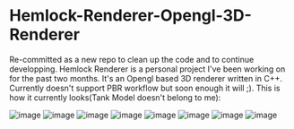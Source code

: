 # Hemlock-Renderer-Opengl-3D-Renderer
Re-committed as a new repo to clean up the code and to continue developping.
Hemlock Renderer is a personal project I've been working on for the past two months. It's an Opengl based 3D renderer written in C++. Currently doesn't support PBR workflow but soon enough it will ;). 
This is how it currently looks(Tank Model doesn't belong to me):

![image](https://github.com/KaganBaldiran/Hemlock-Renderer-Opengl-3D-Renderer/assets/80681941/f770ced9-2787-4b30-8f49-733aebf1c7ff)
![image](https://github.com/KaganBaldiran/Hemlock-Renderer-Opengl-3D-Renderer/assets/80681941/508463e6-dacf-4033-ad73-ce376d7dc881)
![image](https://github.com/KaganBaldiran/Hemlock-Renderer-Opengl-3D-Renderer/assets/80681941/db111067-8f33-46fe-9469-bb975aa2824c)
![image](https://github.com/KaganBaldiran/Hemlock-Renderer-Opengl-3D-Renderer/assets/80681941/670eefe8-5b04-4155-8ba2-fb2ef75bd463)
![image](https://github.com/KaganBaldiran/Hemlock-Renderer-Opengl-3D-Renderer/assets/80681941/c6161e41-3cbe-4d15-b6f1-d49ca55702e9)
![image](https://github.com/KaganBaldiran/Hemlock-Renderer-Opengl-3D-Renderer/assets/80681941/43dda2df-a711-4fbe-803f-8842cc0ce12e)
![image](https://github.com/KaganBaldiran/Hemlock-Renderer-Opengl-3D-Renderer/assets/80681941/253c8d6d-d49a-4a20-b0f0-65f005bf0fc4)
![image](https://user-images.githubusercontent.com/80681941/232658091-e586612c-8063-4f7b-b5c7-ad8626e2e1a9.png)


